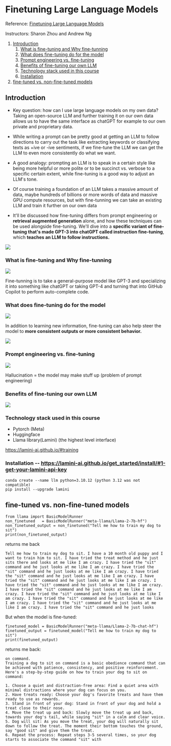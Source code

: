 
# Finetuning Large Language Models


Reference: <a href="https://www.deeplearning.ai/short-courses/finetuning-large-language-models//">Finetuning Large Language Models</a>

Instructors: Sharon Zhou and Andrew Ng

1. [Introduction](#1)
    1. [What is fine-tuning and Why fine-tunning](#2)
    3. [What does fine-tuning do for the model](#3)
    4. [Prompt engineering vs. fine-tuning](#4)
    5. [Benefits of fine-tuning our own LLM](#5)
    6. [Technology stack used in this course](#6)
    7. [Installation](#7)
2. [fine-tuned vs. non-fine-tuned models](#8)

<a name="1"></a>
## Introduction 

+ Key question: how can I use large language models on my own data? Taking an open-source LLM and further training it on our own data allows us to have the same interface as chatGPT for example to our own private and proprietary data.

+ While writing a prompt can be pretty good at getting an LLM to follow directions to carry out the task like extracting keywords or classifying texts as +ive or -ive sentiments, if we fine-tune  the LLM we can get the LLM to even more consistently do what we want.

+ A good analogy: prompting an LLM is to speak in a certain style like being more helpful or more polite or to be succinct vs. verbose to a specific certain extent, while fine-tuning is a good way to adjust an LLM's tone. 

+ Of course training a foundation of an LLM takes a massive amount of data, maybe hundreds of billions or more words of data and massive GPU compute resources, but with fine-tunning we can take an existing LLM and train it further on our own data

+ It'll be discussed how fine-tuning differs from prompt engineering or **retrieval augmented generation** alone, and how these techniques can be used alongside fine-tuning. We'll dive into a **specific variant of fine-tuning that's made GPT-3 into chatGPT called instruction fine-tuning**, which **teaches an LLM to follow instructions.**

![](https://github.com/DanialArab/images/blob/main/LLM/fine_tunning_llm_cource_materials.png)

<a name="2"></a>
### What is fine-tuning and Why fine-tunning

![](https://github.com/DanialArab/images/blob/main/LLM/why_fine_tunning.png)

Fine-tunning is to take a general-purpose model like GPT-3 and specializing it into something like chatGPT or taking GPT-4 and turning that into GitHub Copilot to perform auto-complete code. 

<a name="3"></a>
### What does fine-tuning do for the model

![](https://github.com/DanialArab/images/blob/main/LLM/what_does_fine_tunning_do.png)

In addition to learning new information, fine-tuning can also help steer the model to **more consistent outputs or more consistent behavior.** 

![](https://github.com/DanialArab/images/blob/main/LLM/fine_tunned_vs._non_fine_tunned_model.png)

<a name="4"></a>
### Prompt engineering vs. fine-tuning 

![](https://github.com/DanialArab/images/blob/main/LLM/prompt_vs_fine_tunning.png)

Hallucination = the model may make stuff up (problem of prompt engineering)

<a name="5"></a>
### Benefits of fine-tuning our own LLM

![](https://github.com/DanialArab/images/blob/main/LLM/benefits_of_fine_tuning.png)

<a name="6"></a>
### Technology stack used in this course

+ Pytorch (Meta)
+ Huggingface
+ Llama library(Lamini) (the highest level interface)

https://lamini-ai.github.io/#training

<a name="7"></a>
### Installation -- https://lamini-ai.github.io/get_started/install/#1-get-your-lamini-api-key

    conda create --name llm python=3.10.12 (python 3.12 was not compatible)
    pip install --upgrade lamini

<a name="8"></a>
## fine-tuned vs. non-fine-tuned models

    from llama import BasicModelRunner
    non_finetuned   = BasicModelRunner("meta-llama/Llama-2-7b-hf")
    non_finetuned_output = non_finetuned("Tell me how to train my dog to sit")
    print(non_finetuned_output)

returns me back 

    Tell me how to train my dog to sit. I have a 10 month old puppy and I want to train him to sit. I have tried the treat method and he just sits there and looks at me like I am crazy. I have tried the "sit" command and he just looks at me like I am crazy. I have tried the "sit" command and he just looks at me like I am crazy. I have tried the "sit" command and he just looks at me like I am crazy. I have tried the "sit" command and he just looks at me like I am crazy. I have tried the "sit" command and he just looks at me like I am crazy. I have tried the "sit" command and he just looks at me like I am crazy. I have tried the "sit" command and he just looks at me like I am crazy. I have tried the "sit" command and he just looks at me like I am crazy. I have tried the "sit" command and he just looks at me like I am crazy. I have tried the "sit" command and he just looks

But when the model is fine-tuned:

    finetuned_model = BasicModelRunner("meta-llama/Llama-2-7b-chat-hf")
    finetuned_output = finetuned_model("Tell me how to train my dog to sit")
    print(finetuned_output)

returns me back:

    on command.
    Training a dog to sit on command is a basic obedience command that can be achieved with patience, consistency, and positive reinforcement. Here's a step-by-step guide on how to train your dog to sit on command:
    
    1. Choose a quiet and distraction-free area: Find a quiet area with minimal distractions where your dog can focus on you.
    2. Have treats ready: Choose your dog's favorite treats and have them ready to use as rewards.
    3. Stand in front of your dog: Stand in front of your dog and hold a treat close to their nose.
    4. Move the treat up and back: Slowly move the treat up and back, towards your dog's tail, while saying "sit" in a calm and clear voice.
    5. Dog will sit: As you move the treat, your dog will naturally sit down to follow the treat. The moment their bottom touches the ground, say "good sit" and give them the treat.
    6. Repeat the process: Repeat steps 3-5 several times, so your dog starts to associate the command "sit" with
